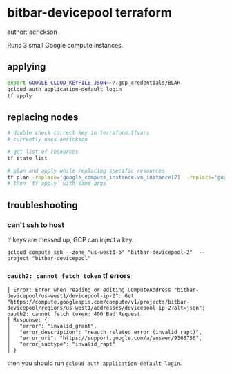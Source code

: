 # bitbar-devicepool terraform

author: aerickson

Runs 3 small Google compute instances.

## applying

```bash
export GOOGLE_CLOUD_KEYFILE_JSON=~/.gcp_credentials/BLAH
gcloud auth application-default login
tf apply
```

## replacing nodes

```bash
# double check correct key in terraform.tfvars
# currently uses aerickson

# get list of resources
tf state list

# plan and apply while replacing specific resources
tf plan -replace='google_compute_instance.vm_instance[2]' -replace='google_compute_disk.vm_disk[2]'
# then `tf apply` with same args
```

## troubleshooting

### can't ssh to host

If keys are messed up, GCP can inject a key.

`gcloud compute ssh --zone "us-west1-b" "bitbar-devicepool-2"  --project "bitbar-devicepool"`


### `oauth2: cannot fetch token` tf errors

```
│ Error: Error when reading or editing ComputeAddress "bitbar-devicepool/us-west1/devicepool-ip-2": Get "https://compute.googleapis.com/compute/v1/projects/bitbar-devicepool/regions/us-west1/addresses/devicepool-ip-2?alt=json": oauth2: cannot fetch token: 400 Bad Request
│ Response: {
│   "error": "invalid_grant",
│   "error_description": "reauth related error (invalid_rapt)",
│   "error_uri": "https://support.google.com/a/answer/9368756",
│   "error_subtype": "invalid_rapt"
│ }
```

then you should run `gcloud auth application-default login`.
